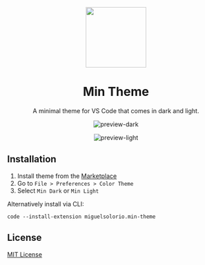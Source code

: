 <div align="center">

<img src="https://raw.githubusercontent.com/misolori/min-theme/master/icon.png" width="140" />

# Min Theme

A minimal theme for VS Code that comes in dark and light.

![preview-dark](https://raw.githubusercontent.com/misolori/min-theme/master/screenshot-dark.png)

![preview-light](https://raw.githubusercontent.com/misolori/min-theme/master/screenshot-light.png)

</div>

## Installation

1. Install theme from the [Marketplace](https://marketplace.visualstudio.com/items?itemName=miguelsolorio.min-theme)
2. Go to `File > Preferences > Color Theme`
3. Select `Min Dark` or `Min Light`

Alternatively install via CLI:
```
code --install-extension miguelsolorio.min-theme
```

## License

[MIT License](https://github.com/misolori/min-theme/blob/HEAD/LICENSE) 

